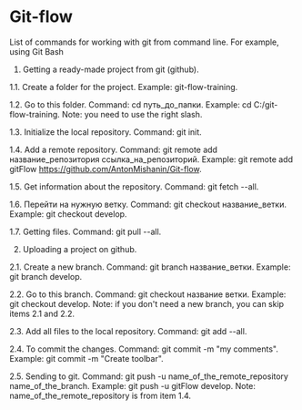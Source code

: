 # Git-flow
List of commands for working with git from command line.
For example, using Git Bash

1. Getting a ready-made project from git (github).

1.1. Create a folder for the project.
Example: git-flow-training.

1.2. Go to this folder.
Command: cd путь_до_папки.
Example: cd C:/git-flow-training.
Note: you need to use the right slash.

1.3. Initialize the local repository.
Command: git init.

1.4. Add a remote repository.
Command: git remote add название_репозитория ссылка_на_репозиторий.
Example: git remote add gitFlow https://github.com/AntonMishanin/Git-flow.

1.5. Get information about the repository.
Command: git fetch --all.

1.6. Перейти на нужную ветку.
Command: git checkout название_ветки.
Example: git checkout develop.

1.7. Getting files.
Command: git pull --all.

2. Uploading a project on github.

2.1. Create a new branch.
Command: git branch название_ветки.
Example: git branch develop.

2.2. Go to this branch.
Command: git checkout название ветки.
Example: git checkout develop.
Note: if you don't need a new branch, you can skip items 2.1 and 2.2.

2.3. Add all files to the local repository.
Command: git add --all.

2.4. To commit the changes.
Command: git commit -m "my comments".
Example: git commit -m "Create toolbar".

2.5. Sending to git.
Command: git push -u name_of_the_remote_repository name_of_the_branch.
Example: git push -u gitFlow develop.
Note: name_of_the_remote_repository is from item 1.4.
